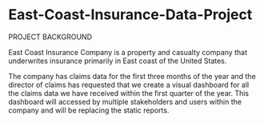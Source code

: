 # East-Coast-Insurance-Data-Project

PROJECT BACKGROUND

East Coast Insurance Company is a property and casualty company that underwrites insurance primarily in East coast of the United States.

The company has claims data for the first three months of the year and the director of claims has requested that we create a visual dashboard for all the claims data we have received within the first quarter of the year. This dashboard will accessed by multiple stakeholders and users within the company and will be replacing the static reports.


